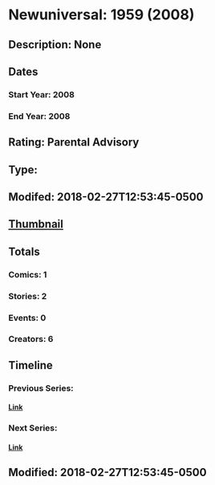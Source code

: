 # Newuniversal: 1959 (2008)
## Description: None
## Dates
### Start Year: 2008
### End Year: 2008
## Rating: Parental Advisory
## Type: 
## Modifed: 2018-02-27T12:53:45-0500
## [Thumbnail](http://i.annihil.us/u/prod/marvel/i/mg/6/50/5a959b153c42c.jpg)
## Totals
### Comics: 1
### Stories: 2
### Events: 0
### Creators: 6
## Timeline
### Previous Series: 
#### [Link]()
### Next Series: 
#### [Link]()
## Modified: 2018-02-27T12:53:45-0500